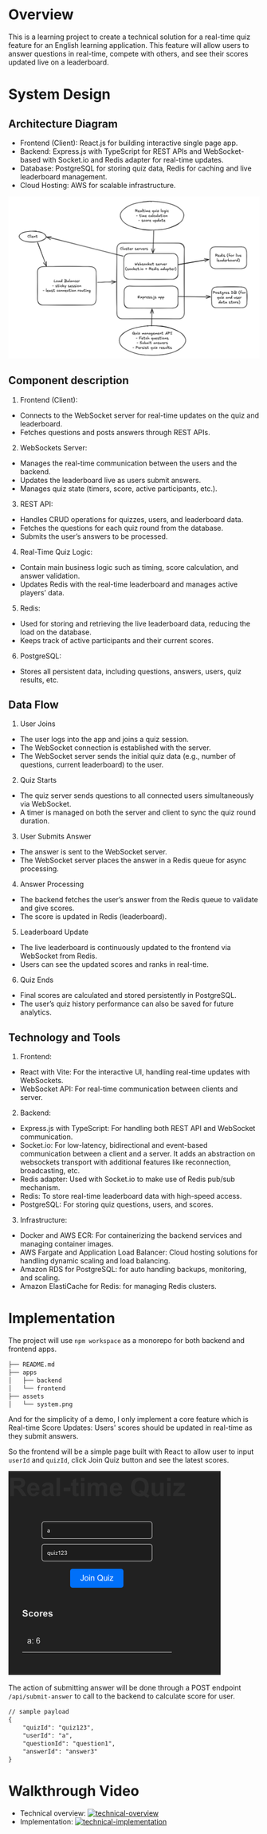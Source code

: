 # Overview

This is a learning project to create a technical solution for a real-time quiz feature for an English learning application. This feature will allow users to answer questions in real-time, compete with others, and see their scores updated live on a leaderboard.

# System Design

## Architecture Diagram

- Frontend (Client): React.js for building interactive single page app.
- Backend: Express.js with TypeScript for REST APIs and WebSocket-based with Socket.io and Redis adapter for real-time updates.
- Database: PostgreSQL for storing quiz data, Redis for caching and live leaderboard management.
- Cloud Hosting: AWS for scalable infrastructure.

![system](./assets/system.png)

## Component description

1. Frontend (Client):

- Connects to the WebSocket server for real-time updates on the quiz and leaderboard.
- Fetches questions and posts answers through REST APIs.

2. WebSockets Server:

- Manages the real-time communication between the users and the backend.
- Updates the leaderboard live as users submit answers.
- Manages quiz state (timers, score, active participants, etc.).

3. REST API:

- Handles CRUD operations for quizzes, users, and leaderboard data.
- Fetches the questions for each quiz round from the database.
- Submits the user’s answers to be processed.

4. Real-Time Quiz Logic:

- Contain main business logic such as timing, score calculation, and answer validation.
- Updates Redis with the real-time leaderboard and manages active players’ data.

5. Redis:

- Used for storing and retrieving the live leaderboard data, reducing the load on the database.
- Keeps track of active participants and their current scores.

6. PostgreSQL:

- Stores all persistent data, including questions, answers, users, quiz results, etc.

## Data Flow

1. User Joins

- The user logs into the app and joins a quiz session.
- The WebSocket connection is established with the server.
- The WebSocket server sends the initial quiz data (e.g., number of questions, current leaderboard) to the user.

2. Quiz Starts

- The quiz server sends questions to all connected users simultaneously via WebSocket.
- A timer is managed on both the server and client to sync the quiz round duration.

3. User Submits Answer

- The answer is sent to the WebSocket server.
- The WebSocket server places the answer in a Redis queue for async processing.

4. Answer Processing

- The backend fetches the user’s answer from the Redis queue to validate and give scores.
- The score is updated in Redis (leaderboard).

5. Leaderboard Update

- The live leaderboard is continuously updated to the frontend via WebSocket from Redis.
- Users can see the updated scores and ranks in real-time.

6. Quiz Ends

- Final scores are calculated and stored persistently in PostgreSQL.
- The user’s quiz history performance can also be saved for future analytics.

## Technology and Tools

1. Frontend:

- React with Vite: For the interactive UI, handling real-time updates with WebSockets.
- WebSocket API: For real-time communication between clients and server.

2. Backend:

- Express.js with TypeScript: For handling both REST API and WebSocket communication.
- Socket.io: For low-latency, bidirectional and event-based communication between a client and a server. It adds an abstraction on websockets transport with additional features like reconnection, broadcasting, etc.
- Redis adapter: Used with Socket.io to make use of Redis pub/sub mechanism.
- Redis: To store real-time leaderboard data with high-speed access.
- PostgreSQL: For storing quiz questions, users, and scores.

3. Infrastructure:

- Docker and AWS ECR: For containerizing the backend services and managing container images.
- AWS Fargate and Application Load Balancer: Cloud hosting solutions for handling dynamic scaling and load balancing.
- Amazon RDS for PostgreSQL: for auto handling backups, monitoring, and scaling.
- Amazon ElastiCache for Redis: for managing Redis clusters.

# Implementation

The project will use `npm workspace` as a monorepo for both backend and frontend apps.

```
├── README.md
├── apps
│   ├── backend
│   └── frontend
├── assets
│   └── system.png
```

And for the simplicity of a demo, I only implement a core feature which is Real-time Score Updates: Users' scores should be updated in real-time as they submit answers.

So the frontend will be a simple page built with React to allow user to input `userId` and `quizId`, click Join Quiz button and see the latest scores.

![quiz-ui](./assets/quiz.png)

The action of submitting answer will be done through a POST endpoint `/api/submit-answer` to call to the backend to calculate score for user.

```
// sample payload
{
    "quizId": "quiz123",
    "userId": "a",
    "questionId": "question1",
    "answerId": "answer3"
}
```

# Walkthrough Video

- Technical overview: [![technical-overview](https://cdn.loom.com/sessions/thumbnails/4d600cb5da6545478f4cf3474a0460b8-7e3593ff8f1cb363-full-play.gif)](https://www.loom.com/share/4d600cb5da6545478f4cf3474a0460b8?sid=b187862e-a89d-4449-8ab4-812fb1eac967)
- Implementation: [![technical-implementation](https://cdn.loom.com/sessions/thumbnails/254e5f8f3c3548fa8b322f1ac5ecaebc-c2af173835efa2eb-full-play.gif)](https://www.loom.com/share/254e5f8f3c3548fa8b322f1ac5ecaebc?sid=b8447da1-eba1-46c5-88ac-bc0afcd42d86)
